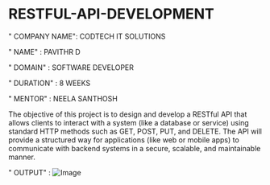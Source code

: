# RESTFUL-API-DEVELOPMENT

" COMPANY NAME": CODTECH IT SOLUTIONS

" NAME" : PAVITHR D

" DOMAIN" : SOFTWARE DEVELOPER

" DURATION" : 8 WEEKS

" MENTOR" : NEELA SANTHOSH

The objective of this project is to design and develop a RESTful API that allows clients to interact with a system (like a database or service) using standard HTTP methods such as GET, POST, PUT, and DELETE. The API will provide a structured way for applications (like web or mobile apps) to communicate with backend systems in a secure, scalable, and maintainable manner.

" OUTPUT" :
![Image](https://github.com/user-attachments/assets/70e1db48-e455-4d6b-806e-dc85e88a47ca)

